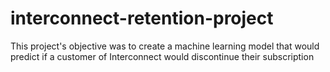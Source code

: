 # interconnect-retention-project
This project's objective was to create a machine learning model that would predict if a customer of Interconnect would discontinue their subscription
